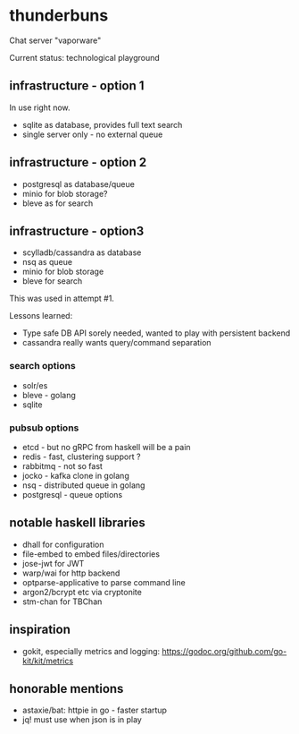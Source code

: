 # thunderbuns

Chat server "vaporware"

Current status: technological playground


## infrastructure - option 1

In use right now.

* sqlite as database, provides full text search
* single server only - no external queue

## infrastructure - option 2

* postgresql as database/queue
* minio for blob storage?
* bleve as for search

## infrastructure - option3

* scylladb/cassandra as database
* nsq as queue
* minio for blob storage
* bleve for search

This was used in attempt #1.

Lessons learned:

* Type safe DB API sorely needed, wanted to play with persistent 
  backend
* cassandra really wants query/command separation

### search options

* solr/es
* bleve - golang
* sqlite

### pubsub options

* etcd - but no gRPC from haskell will be a pain
* redis - fast, clustering support ?
* rabbitmq - not so fast
* jocko - kafka clone in golang
* nsq - distributed queue in golang
* postgresql - queue options

## notable haskell libraries

* dhall for configuration
* file-embed to embed files/directories
* jose-jwt for JWT
* warp/wai for http backend
* optparse-applicative to parse command line
* argon2/bcrypt etc via cryptonite
* stm-chan for TBChan


## inspiration

* gokit, especially metrics and logging: 
  https://godoc.org/github.com/go-kit/kit/metrics
  
## honorable mentions

* astaxie/bat: httpie in go - faster startup
* jq! must use when json is in play
